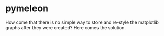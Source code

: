# pymeleon
How come that there is no simple way to store and re-style the matplotlib graphs after they were created? Here comes the solution.
